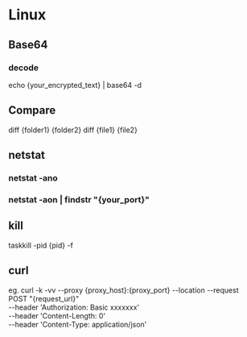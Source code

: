 # Linux

## Base64
### decode
echo {your_encrypted_text} | base64 -d

## Compare
diff {folder1} {folder2}
diff {file1} {file2}

## netstat
### netstat -ano
### netstat -aon | findstr "{your_port}"

## kill
taskkill -pid {pid} -f

## curl
eg.
curl -k -vv --proxy {proxy_host}:{proxy_port} --location --request \
POST "{request_url}" \
--header 'Authorization: Basic xxxxxxx' \
--header 'Content-Length: 0' \
--header 'Content-Type: application/json'
